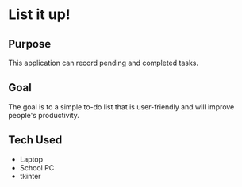 # List it up!
## Purpose 
This application can record pending and completed tasks.

## Goal
The goal is to a simple to-do list that is user-friendly and will improve people's productivity.

## Tech Used
+ Laptop
+ School PC
+ tkinter 
